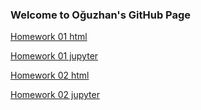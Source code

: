 ### Welcome to Oğuzhan's GitHub Page

[Homework 01 html](https://bu-ie-360.github.io/spring22-oguzhanakbas/homework_one.html)

[Homework 01 jupyter](homework_one.ipynb)


[Homework 02 html](https://bu-ie-360.github.io/spring22-oguzhanakbas/homwork02.html)

[Homework 02 jupyter](homwork02.ipynb)
